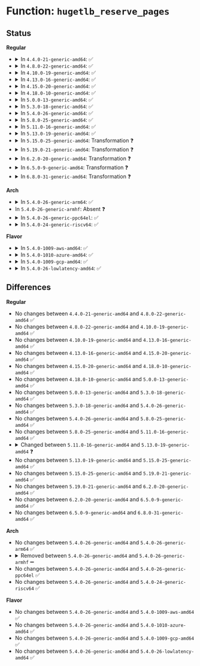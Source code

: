 # Function: <code>hugetlb_reserve_pages</code>

## Status
<b>Regular</b>
<ul>
<li>
<details>
<summary>In <code>4.4.0-21-generic-amd64</code>: ✅</summary>

```c
int hugetlb_reserve_pages(struct inode * inode, long int from, long int to, struct vm_area_struct * vma, vm_flags_t vm_flags)
```

```json
{
  "name": "hugetlb_reserve_pages",
  "collision_type": "Unique Global",
  "inline_type": "No",
  "funcs": [
    {
      "addr": 18446744071580799616,
      "name": "hugetlb_reserve_pages",
      "external": true,
      "loc": "mm/hugetlb.c:3999",
      "file": "mm/hugetlb.c",
      "inline": "seen, unknown",
      "caller_inline": [],
      "caller_func": [
        "fs/hugetlbfs/inode.c:hugetlbfs_file_mmap",
        "fs/hugetlbfs/inode.c:hugetlb_file_setup"
      ]
    }
  ],
  "symbols": [
    {
      "addr": 18446744071580799616,
      "name": "hugetlb_reserve_pages",
      "section": ".text",
      "bind": "STB_GLOBAL",
      "size": 475
    }
  ]
}
```
</details>
</li>
<li>
<details>
<summary>In <code>4.8.0-22-generic-amd64</code>: ✅</summary>

```c
int hugetlb_reserve_pages(struct inode * inode, long int from, long int to, struct vm_area_struct * vma, vm_flags_t vm_flags)
```

```json
{
  "name": "hugetlb_reserve_pages",
  "collision_type": "Unique Global",
  "inline_type": "No",
  "funcs": [
    {
      "addr": 18446744071580923248,
      "name": "hugetlb_reserve_pages",
      "external": true,
      "loc": "mm/hugetlb.c:4022",
      "file": "mm/hugetlb.c",
      "inline": "seen, unknown",
      "caller_inline": [],
      "caller_func": [
        "fs/hugetlbfs/inode.c:hugetlb_file_setup",
        "fs/hugetlbfs/inode.c:hugetlbfs_file_mmap"
      ]
    }
  ],
  "symbols": [
    {
      "addr": 18446744071580923248,
      "name": "hugetlb_reserve_pages",
      "section": ".text",
      "bind": "STB_GLOBAL",
      "size": 440
    }
  ]
}
```
</details>
</li>
<li>
<details>
<summary>In <code>4.10.0-19-generic-amd64</code>: ✅</summary>

```c
int hugetlb_reserve_pages(struct inode * inode, long int from, long int to, struct vm_area_struct * vma, vm_flags_t vm_flags)
```

```json
{
  "name": "hugetlb_reserve_pages",
  "collision_type": "Unique Global",
  "inline_type": "No",
  "funcs": [
    {
      "addr": 18446744071580991600,
      "name": "hugetlb_reserve_pages",
      "external": true,
      "loc": "mm/hugetlb.c:4136",
      "file": "mm/hugetlb.c",
      "inline": "seen, unknown",
      "caller_inline": [],
      "caller_func": [
        "fs/hugetlbfs/inode.c:hugetlb_file_setup",
        "fs/hugetlbfs/inode.c:hugetlbfs_file_mmap"
      ]
    }
  ],
  "symbols": [
    {
      "addr": 18446744071580991600,
      "name": "hugetlb_reserve_pages",
      "section": ".text",
      "bind": "STB_GLOBAL",
      "size": 440
    }
  ]
}
```
</details>
</li>
<li>
<details>
<summary>In <code>4.13.0-16-generic-amd64</code>: ✅</summary>

```c
int hugetlb_reserve_pages(struct inode * inode, long int from, long int to, struct vm_area_struct * vma, vm_flags_t vm_flags)
```

```json
{
  "name": "hugetlb_reserve_pages",
  "collision_type": "Unique Global",
  "inline_type": "No",
  "funcs": [
    {
      "addr": 18446744071581039056,
      "name": "hugetlb_reserve_pages",
      "external": true,
      "loc": "mm/hugetlb.c:4293",
      "file": "mm/hugetlb.c",
      "inline": "seen, unknown",
      "caller_inline": [],
      "caller_func": [
        "fs/hugetlbfs/inode.c:hugetlb_file_setup",
        "fs/hugetlbfs/inode.c:hugetlbfs_file_mmap"
      ]
    }
  ],
  "symbols": [
    {
      "addr": 18446744071581039056,
      "name": "hugetlb_reserve_pages",
      "section": ".text",
      "bind": "STB_GLOBAL",
      "size": 485
    }
  ]
}
```
</details>
</li>
<li>
<details>
<summary>In <code>4.15.0-20-generic-amd64</code>: ✅</summary>

```c
int hugetlb_reserve_pages(struct inode * inode, long int from, long int to, struct vm_area_struct * vma, vm_flags_t vm_flags)
```

```json
{
  "name": "hugetlb_reserve_pages",
  "collision_type": "Unique Global",
  "inline_type": "No",
  "funcs": [
    {
      "addr": 18446744071581148960,
      "name": "hugetlb_reserve_pages",
      "external": true,
      "loc": "mm/hugetlb.c:4347",
      "file": "mm/hugetlb.c",
      "inline": "seen, unknown",
      "caller_inline": [],
      "caller_func": [
        "fs/hugetlbfs/inode.c:hugetlb_file_setup",
        "fs/hugetlbfs/inode.c:hugetlbfs_file_mmap"
      ]
    }
  ],
  "symbols": [
    {
      "addr": 18446744071581148960,
      "name": "hugetlb_reserve_pages",
      "section": ".text",
      "bind": "STB_GLOBAL",
      "size": 510
    }
  ]
}
```
</details>
</li>
<li>
<details>
<summary>In <code>4.18.0-10-generic-amd64</code>: ✅</summary>

```c
int hugetlb_reserve_pages(struct inode * inode, long int from, long int to, struct vm_area_struct * vma, vm_flags_t vm_flags)
```

```json
{
  "name": "hugetlb_reserve_pages",
  "collision_type": "Unique Global",
  "inline_type": "No",
  "funcs": [
    {
      "addr": 18446744071581292400,
      "name": "hugetlb_reserve_pages",
      "external": true,
      "loc": "mm/hugetlb.c:4376",
      "file": "mm/hugetlb.c",
      "inline": "seen, unknown",
      "caller_inline": [],
      "caller_func": [
        "fs/hugetlbfs/inode.c:hugetlb_file_setup",
        "fs/hugetlbfs/inode.c:hugetlbfs_file_mmap"
      ]
    }
  ],
  "symbols": [
    {
      "addr": 18446744071581292400,
      "name": "hugetlb_reserve_pages",
      "section": ".text",
      "bind": "STB_GLOBAL",
      "size": 530
    }
  ]
}
```
</details>
</li>
<li>
<details>
<summary>In <code>5.0.0-13-generic-amd64</code>: ✅</summary>

```c
int hugetlb_reserve_pages(struct inode * inode, long int from, long int to, struct vm_area_struct * vma, vm_flags_t vm_flags)
```

```json
{
  "name": "hugetlb_reserve_pages",
  "collision_type": "Unique Global",
  "inline_type": "No",
  "funcs": [
    {
      "addr": 18446744071581375312,
      "name": "hugetlb_reserve_pages",
      "external": true,
      "loc": "mm/hugetlb.c:4432",
      "file": "mm/hugetlb.c",
      "inline": "seen, unknown",
      "caller_inline": [],
      "caller_func": [
        "fs/hugetlbfs/inode.c:hugetlb_file_setup",
        "fs/hugetlbfs/inode.c:hugetlbfs_file_mmap"
      ]
    }
  ],
  "symbols": [
    {
      "addr": 18446744071581375312,
      "name": "hugetlb_reserve_pages",
      "section": ".text",
      "bind": "STB_GLOBAL",
      "size": 530
    }
  ]
}
```
</details>
</li>
<li>
<details>
<summary>In <code>5.3.0-18-generic-amd64</code>: ✅</summary>

```c
int hugetlb_reserve_pages(struct inode * inode, long int from, long int to, struct vm_area_struct * vma, vm_flags_t vm_flags)
```

```json
{
  "name": "hugetlb_reserve_pages",
  "collision_type": "Unique Global",
  "inline_type": "No",
  "funcs": [
    {
      "addr": 18446744071581486240,
      "name": "hugetlb_reserve_pages",
      "external": true,
      "loc": "mm/hugetlb.c:4528",
      "file": "mm/hugetlb.c",
      "inline": "seen, unknown",
      "caller_inline": [],
      "caller_func": [
        "fs/hugetlbfs/inode.c:hugetlb_file_setup",
        "fs/hugetlbfs/inode.c:hugetlbfs_file_mmap"
      ]
    }
  ],
  "symbols": [
    {
      "addr": 18446744071581486240,
      "name": "hugetlb_reserve_pages",
      "section": ".text",
      "bind": "STB_GLOBAL",
      "size": 525
    }
  ]
}
```
</details>
</li>
<li>
<details>
<summary>In <code>5.4.0-26-generic-amd64</code>: ✅</summary>

```c
int hugetlb_reserve_pages(struct inode * inode, long int from, long int to, struct vm_area_struct * vma, vm_flags_t vm_flags)
```

```json
{
  "name": "hugetlb_reserve_pages",
  "collision_type": "Unique Global",
  "inline_type": "No",
  "funcs": [
    {
      "addr": 18446744071581550656,
      "name": "hugetlb_reserve_pages",
      "external": true,
      "loc": "mm/hugetlb.c:4645",
      "file": "mm/hugetlb.c",
      "inline": "seen, unknown",
      "caller_inline": [],
      "caller_func": [
        "fs/hugetlbfs/inode.c:hugetlb_file_setup",
        "fs/hugetlbfs/inode.c:hugetlbfs_file_mmap"
      ]
    }
  ],
  "symbols": [
    {
      "addr": 18446744071581550656,
      "name": "hugetlb_reserve_pages",
      "section": ".text",
      "bind": "STB_GLOBAL",
      "size": 525
    }
  ]
}
```
</details>
</li>
<li>
<details>
<summary>In <code>5.8.0-25-generic-amd64</code>: ✅</summary>

```c
int hugetlb_reserve_pages(struct inode * inode, long int from, long int to, struct vm_area_struct * vma, vm_flags_t vm_flags)
```

```json
{
  "name": "hugetlb_reserve_pages",
  "collision_type": "Unique Global",
  "inline_type": "No",
  "funcs": [
    {
      "addr": 18446744071581760560,
      "name": "hugetlb_reserve_pages",
      "external": true,
      "loc": "mm/hugetlb.c:5103",
      "file": "mm/hugetlb.c",
      "inline": "seen, unknown",
      "caller_inline": [],
      "caller_func": [
        "fs/hugetlbfs/inode.c:hugetlb_file_setup",
        "fs/hugetlbfs/inode.c:hugetlbfs_file_mmap"
      ]
    }
  ],
  "symbols": [
    {
      "addr": 18446744071581760560,
      "name": "hugetlb_reserve_pages",
      "section": ".text",
      "bind": "STB_GLOBAL",
      "size": 994
    }
  ]
}
```
</details>
</li>
<li>
<details>
<summary>In <code>5.11.0-16-generic-amd64</code>: ✅</summary>

```c
int hugetlb_reserve_pages(struct inode * inode, long int from, long int to, struct vm_area_struct * vma, vm_flags_t vm_flags)
```

```json
{
  "name": "hugetlb_reserve_pages",
  "collision_type": "Unique Global",
  "inline_type": "No",
  "funcs": [
    {
      "addr": 18446744071581808528,
      "name": "hugetlb_reserve_pages",
      "external": true,
      "loc": "mm/hugetlb.c:5093",
      "file": "mm/hugetlb.c",
      "inline": "seen, unknown",
      "caller_inline": [],
      "caller_func": [
        "fs/hugetlbfs/inode.c:hugetlb_file_setup",
        "fs/hugetlbfs/inode.c:hugetlbfs_file_mmap"
      ]
    }
  ],
  "symbols": [
    {
      "addr": 18446744071581808528,
      "name": "hugetlb_reserve_pages",
      "section": ".text",
      "bind": "STB_GLOBAL",
      "size": 1097
    }
  ]
}
```
</details>
</li>
<li>
<details>
<summary>In <code>5.13.0-19-generic-amd64</code>: ✅</summary>

```c
bool hugetlb_reserve_pages(struct inode * inode, long int from, long int to, struct vm_area_struct * vma, vm_flags_t vm_flags)
```

```json
{
  "name": "hugetlb_reserve_pages",
  "collision_type": "Unique Global",
  "inline_type": "No",
  "funcs": [
    {
      "addr": 18446744071581837024,
      "name": "hugetlb_reserve_pages",
      "external": true,
      "loc": "mm/hugetlb.c:5369",
      "file": "mm/hugetlb.c",
      "inline": "seen, unknown",
      "caller_inline": [],
      "caller_func": [
        "fs/hugetlbfs/inode.c:hugetlb_file_setup",
        "fs/hugetlbfs/inode.c:hugetlbfs_file_mmap"
      ]
    }
  ],
  "symbols": [
    {
      "addr": 18446744071581837024,
      "name": "hugetlb_reserve_pages",
      "section": ".text",
      "bind": "STB_GLOBAL",
      "size": 978
    }
  ]
}
```
</details>
</li>
<li>
<details>
<summary>In <code>5.15.0-25-generic-amd64</code>: Transformation ❓</summary>

```c
bool hugetlb_reserve_pages(struct inode * inode, long int from, long int to, struct vm_area_struct * vma, vm_flags_t vm_flags)
```

```json
{
  "name": "hugetlb_reserve_pages",
  "collision_type": "Unique Global",
  "inline_type": "No",
  "funcs": [
    {
      "addr": 0,
      "name": "hugetlb_reserve_pages",
      "external": true,
      "loc": "mm/hugetlb.c:5706",
      "file": "mm/hugetlb.c",
      "inline": "seen, unknown",
      "caller_inline": [],
      "caller_func": [
        "fs/hugetlbfs/inode.c:hugetlb_file_setup",
        "fs/hugetlbfs/inode.c:hugetlbfs_file_mmap"
      ]
    }
  ],
  "symbols": [
    {
      "addr": 18446744071592213201,
      "name": "hugetlb_reserve_pages.cold",
      "section": ".text",
      "bind": "STB_LOCAL",
      "size": 152
    },
    {
      "addr": 18446744071582127744,
      "name": "hugetlb_reserve_pages",
      "section": ".text",
      "bind": "STB_GLOBAL",
      "size": 1078
    }
  ]
}
```
</details>
</li>
<li>
<details>
<summary>In <code>5.19.0-21-generic-amd64</code>: Transformation ❓</summary>

```c
bool hugetlb_reserve_pages(struct inode * inode, long int from, long int to, struct vm_area_struct * vma, vm_flags_t vm_flags)
```

```json
{
  "name": "hugetlb_reserve_pages",
  "collision_type": "Unique Global",
  "inline_type": "No",
  "funcs": [
    {
      "addr": 0,
      "name": "hugetlb_reserve_pages",
      "external": true,
      "loc": "mm/hugetlb.c:6432",
      "file": "mm/hugetlb.c",
      "inline": "seen, unknown",
      "caller_inline": [],
      "caller_func": [
        "fs/hugetlbfs/inode.c:hugetlb_file_setup",
        "fs/hugetlbfs/inode.c:hugetlbfs_file_mmap"
      ]
    }
  ],
  "symbols": [
    {
      "addr": 18446744071593991758,
      "name": "hugetlb_reserve_pages.cold",
      "section": ".text",
      "bind": "STB_LOCAL",
      "size": 152
    },
    {
      "addr": 18446744071582574208,
      "name": "hugetlb_reserve_pages",
      "section": ".text",
      "bind": "STB_GLOBAL",
      "size": 1344
    }
  ]
}
```
</details>
</li>
<li>
<details>
<summary>In <code>6.2.0-20-generic-amd64</code>: Transformation ❓</summary>

```c
bool hugetlb_reserve_pages(struct inode * inode, long int from, long int to, struct vm_area_struct * vma, vm_flags_t vm_flags)
```

```json
{
  "name": "hugetlb_reserve_pages",
  "collision_type": "Unique Global",
  "inline_type": "No",
  "funcs": [
    {
      "addr": 0,
      "name": "hugetlb_reserve_pages",
      "external": true,
      "loc": "mm/hugetlb.c:6770",
      "file": "mm/hugetlb.c",
      "inline": "seen, unknown",
      "caller_inline": [],
      "caller_func": [
        "fs/hugetlbfs/inode.c:hugetlb_file_setup",
        "fs/hugetlbfs/inode.c:hugetlbfs_file_mmap"
      ]
    }
  ],
  "symbols": [
    {
      "addr": 18446744071596042337,
      "name": "hugetlb_reserve_pages.cold",
      "section": ".text",
      "bind": "STB_LOCAL",
      "size": 72
    },
    {
      "addr": 18446744071583092944,
      "name": "hugetlb_reserve_pages",
      "section": ".text",
      "bind": "STB_GLOBAL",
      "size": 1442
    }
  ]
}
```
</details>
</li>
<li>
<details>
<summary>In <code>6.5.0-9-generic-amd64</code>: Transformation ❓</summary>

```c
bool hugetlb_reserve_pages(struct inode * inode, long int from, long int to, struct vm_area_struct * vma, vm_flags_t vm_flags)
```

```json
{
  "name": "hugetlb_reserve_pages",
  "collision_type": "Unique Global",
  "inline_type": "No",
  "funcs": [
    {
      "addr": 0,
      "name": "hugetlb_reserve_pages",
      "external": true,
      "loc": "mm/hugetlb.c:6865",
      "file": "mm/hugetlb.c",
      "inline": "seen, unknown",
      "caller_inline": [],
      "caller_func": [
        "fs/hugetlbfs/inode.c:hugetlb_file_setup",
        "fs/hugetlbfs/inode.c:hugetlbfs_file_mmap"
      ]
    }
  ],
  "symbols": [
    {
      "addr": 18446744071596564518,
      "name": "hugetlb_reserve_pages.cold",
      "section": ".text",
      "bind": "STB_LOCAL",
      "size": 152
    },
    {
      "addr": 18446744071583302896,
      "name": "hugetlb_reserve_pages",
      "section": ".text",
      "bind": "STB_GLOBAL",
      "size": 1341
    }
  ]
}
```
</details>
</li>
<li>
<details>
<summary>In <code>6.8.0-31-generic-amd64</code>: Transformation ❓</summary>

```c
bool hugetlb_reserve_pages(struct inode * inode, long int from, long int to, struct vm_area_struct * vma, vm_flags_t vm_flags)
```

```json
{
  "name": "hugetlb_reserve_pages",
  "collision_type": "Unique Global",
  "inline_type": "No",
  "funcs": [
    {
      "addr": 0,
      "name": "hugetlb_reserve_pages",
      "external": true,
      "loc": "mm/hugetlb.c:7000",
      "file": "mm/hugetlb.c",
      "inline": "seen, unknown",
      "caller_inline": [],
      "caller_func": [
        "fs/hugetlbfs/inode.c:hugetlb_file_setup",
        "fs/hugetlbfs/inode.c:hugetlbfs_file_mmap"
      ]
    }
  ],
  "symbols": [
    {
      "addr": 18446744071597470085,
      "name": "hugetlb_reserve_pages.cold",
      "section": ".text",
      "bind": "STB_LOCAL",
      "size": 152
    },
    {
      "addr": 18446744071583540640,
      "name": "hugetlb_reserve_pages",
      "section": ".text",
      "bind": "STB_GLOBAL",
      "size": 1469
    }
  ]
}
```
</details>
</li>
</ul>
<b>Arch</b>
<ul>
<li>
<details>
<summary>In <code>5.4.0-26-generic-arm64</code>: ✅</summary>

```c
int hugetlb_reserve_pages(struct inode * inode, long int from, long int to, struct vm_area_struct * vma, vm_flags_t vm_flags)
```

```json
{
  "name": "hugetlb_reserve_pages",
  "collision_type": "Unique Global",
  "inline_type": "No",
  "funcs": [
    {
      "addr": 18446603336492986720,
      "name": "hugetlb_reserve_pages",
      "external": true,
      "loc": "mm/hugetlb.c:4645",
      "file": "mm/hugetlb.c",
      "inline": "seen, unknown",
      "caller_inline": [],
      "caller_func": [
        "fs/hugetlbfs/inode.c:hugetlb_file_setup",
        "fs/hugetlbfs/inode.c:hugetlbfs_file_mmap"
      ]
    }
  ],
  "symbols": [
    {
      "addr": 18446603336492986720,
      "name": "hugetlb_reserve_pages",
      "section": ".text",
      "bind": "STB_GLOBAL",
      "size": 576
    }
  ]
}
```
</details>
</li>
<li>
In <code>5.4.0-26-generic-armhf</code>: Absent ❓
</li>
<li>
<details>
<summary>In <code>5.4.0-26-generic-ppc64el</code>: ✅</summary>

```c
int hugetlb_reserve_pages(struct inode * inode, long int from, long int to, struct vm_area_struct * vma, vm_flags_t vm_flags)
```

```json
{
  "name": "hugetlb_reserve_pages",
  "collision_type": "Unique Global",
  "inline_type": "No",
  "funcs": [
    {
      "addr": 13835058055286423392,
      "name": "hugetlb_reserve_pages",
      "external": true,
      "loc": "mm/hugetlb.c:4645",
      "file": "mm/hugetlb.c",
      "inline": "seen, unknown",
      "caller_inline": [],
      "caller_func": [
        "fs/hugetlbfs/inode.c:hugetlb_file_setup",
        "fs/hugetlbfs/inode.c:hugetlbfs_file_mmap"
      ]
    }
  ],
  "symbols": [
    {
      "addr": 13835058055286423392,
      "name": "hugetlb_reserve_pages",
      "section": ".text",
      "bind": "STB_GLOBAL",
      "size": 720
    }
  ]
}
```
</details>
</li>
<li>
<details>
<summary>In <code>5.4.0-24-generic-riscv64</code>: ✅</summary>

```c
int hugetlb_reserve_pages(struct inode * inode, long int from, long int to, struct vm_area_struct * vma, vm_flags_t vm_flags)
```

```json
{
  "name": "hugetlb_reserve_pages",
  "collision_type": "Unique Global",
  "inline_type": "No",
  "funcs": [
    {
      "addr": 18446743936272889710,
      "name": "hugetlb_reserve_pages",
      "external": true,
      "loc": "mm/hugetlb.c:4645",
      "file": "mm/hugetlb.c",
      "inline": "seen, unknown",
      "caller_inline": [],
      "caller_func": [
        "fs/hugetlbfs/inode.c:hugetlb_file_setup",
        "fs/hugetlbfs/inode.c:hugetlbfs_file_mmap"
      ]
    }
  ],
  "symbols": [
    {
      "addr": 18446743936272889710,
      "name": "hugetlb_reserve_pages",
      "section": ".text",
      "bind": "STB_GLOBAL",
      "size": 448
    }
  ]
}
```
</details>
</li>
</ul>
<b>Flavor</b>
<ul>
<li>
<details>
<summary>In <code>5.4.0-1009-aws-amd64</code>: ✅</summary>

```c
int hugetlb_reserve_pages(struct inode * inode, long int from, long int to, struct vm_area_struct * vma, vm_flags_t vm_flags)
```

```json
{
  "name": "hugetlb_reserve_pages",
  "collision_type": "Unique Global",
  "inline_type": "No",
  "funcs": [
    {
      "addr": 18446744071581519392,
      "name": "hugetlb_reserve_pages",
      "external": true,
      "loc": "mm/hugetlb.c:4645",
      "file": "mm/hugetlb.c",
      "inline": "seen, unknown",
      "caller_inline": [],
      "caller_func": [
        "fs/hugetlbfs/inode.c:hugetlb_file_setup",
        "fs/hugetlbfs/inode.c:hugetlbfs_file_mmap"
      ]
    }
  ],
  "symbols": [
    {
      "addr": 18446744071581519392,
      "name": "hugetlb_reserve_pages",
      "section": ".text",
      "bind": "STB_GLOBAL",
      "size": 525
    }
  ]
}
```
</details>
</li>
<li>
<details>
<summary>In <code>5.4.0-1010-azure-amd64</code>: ✅</summary>

```c
int hugetlb_reserve_pages(struct inode * inode, long int from, long int to, struct vm_area_struct * vma, vm_flags_t vm_flags)
```

```json
{
  "name": "hugetlb_reserve_pages",
  "collision_type": "Unique Global",
  "inline_type": "No",
  "funcs": [
    {
      "addr": 18446744071581461552,
      "name": "hugetlb_reserve_pages",
      "external": true,
      "loc": "mm/hugetlb.c:4645",
      "file": "mm/hugetlb.c",
      "inline": "seen, unknown",
      "caller_inline": [],
      "caller_func": [
        "fs/hugetlbfs/inode.c:hugetlb_file_setup",
        "fs/hugetlbfs/inode.c:hugetlbfs_file_mmap"
      ]
    }
  ],
  "symbols": [
    {
      "addr": 18446744071581461552,
      "name": "hugetlb_reserve_pages",
      "section": ".text",
      "bind": "STB_GLOBAL",
      "size": 525
    }
  ]
}
```
</details>
</li>
<li>
<details>
<summary>In <code>5.4.0-1009-gcp-amd64</code>: ✅</summary>

```c
int hugetlb_reserve_pages(struct inode * inode, long int from, long int to, struct vm_area_struct * vma, vm_flags_t vm_flags)
```

```json
{
  "name": "hugetlb_reserve_pages",
  "collision_type": "Unique Global",
  "inline_type": "No",
  "funcs": [
    {
      "addr": 18446744071581510704,
      "name": "hugetlb_reserve_pages",
      "external": true,
      "loc": "mm/hugetlb.c:4645",
      "file": "mm/hugetlb.c",
      "inline": "seen, unknown",
      "caller_inline": [],
      "caller_func": [
        "fs/hugetlbfs/inode.c:hugetlb_file_setup",
        "fs/hugetlbfs/inode.c:hugetlbfs_file_mmap"
      ]
    }
  ],
  "symbols": [
    {
      "addr": 18446744071581510704,
      "name": "hugetlb_reserve_pages",
      "section": ".text",
      "bind": "STB_GLOBAL",
      "size": 525
    }
  ]
}
```
</details>
</li>
<li>
<details>
<summary>In <code>5.4.0-26-lowlatency-amd64</code>: ✅</summary>

```c
int hugetlb_reserve_pages(struct inode * inode, long int from, long int to, struct vm_area_struct * vma, vm_flags_t vm_flags)
```

```json
{
  "name": "hugetlb_reserve_pages",
  "collision_type": "Unique Global",
  "inline_type": "No",
  "funcs": [
    {
      "addr": 18446744071581575712,
      "name": "hugetlb_reserve_pages",
      "external": true,
      "loc": "mm/hugetlb.c:4645",
      "file": "mm/hugetlb.c",
      "inline": "seen, unknown",
      "caller_inline": [],
      "caller_func": [
        "fs/hugetlbfs/inode.c:hugetlb_file_setup",
        "fs/hugetlbfs/inode.c:hugetlbfs_file_mmap"
      ]
    }
  ],
  "symbols": [
    {
      "addr": 18446744071581575712,
      "name": "hugetlb_reserve_pages",
      "section": ".text",
      "bind": "STB_GLOBAL",
      "size": 568
    }
  ]
}
```
</details>
</li>
</ul>

## Differences
<b>Regular</b>
<ul>
<li>
No changes between <code>4.4.0-21-generic-amd64</code> and <code>4.8.0-22-generic-amd64</code> ✅
</li>
<li>
No changes between <code>4.8.0-22-generic-amd64</code> and <code>4.10.0-19-generic-amd64</code> ✅
</li>
<li>
No changes between <code>4.10.0-19-generic-amd64</code> and <code>4.13.0-16-generic-amd64</code> ✅
</li>
<li>
No changes between <code>4.13.0-16-generic-amd64</code> and <code>4.15.0-20-generic-amd64</code> ✅
</li>
<li>
No changes between <code>4.15.0-20-generic-amd64</code> and <code>4.18.0-10-generic-amd64</code> ✅
</li>
<li>
No changes between <code>4.18.0-10-generic-amd64</code> and <code>5.0.0-13-generic-amd64</code> ✅
</li>
<li>
No changes between <code>5.0.0-13-generic-amd64</code> and <code>5.3.0-18-generic-amd64</code> ✅
</li>
<li>
No changes between <code>5.3.0-18-generic-amd64</code> and <code>5.4.0-26-generic-amd64</code> ✅
</li>
<li>
No changes between <code>5.4.0-26-generic-amd64</code> and <code>5.8.0-25-generic-amd64</code> ✅
</li>
<li>
No changes between <code>5.8.0-25-generic-amd64</code> and <code>5.11.0-16-generic-amd64</code> ✅
</li>
<li>
<details>
<summary>Changed between <code>5.11.0-16-generic-amd64</code> and <code>5.13.0-19-generic-amd64</code> ❓</summary>
<ul>
<li>
<b>Return type changed. </b>
<code>int</code> ➡️ <code>bool</code>
</li>
</ul>
</details>
</li>
<li>
No changes between <code>5.13.0-19-generic-amd64</code> and <code>5.15.0-25-generic-amd64</code> ✅
</li>
<li>
No changes between <code>5.15.0-25-generic-amd64</code> and <code>5.19.0-21-generic-amd64</code> ✅
</li>
<li>
No changes between <code>5.19.0-21-generic-amd64</code> and <code>6.2.0-20-generic-amd64</code> ✅
</li>
<li>
No changes between <code>6.2.0-20-generic-amd64</code> and <code>6.5.0-9-generic-amd64</code> ✅
</li>
<li>
No changes between <code>6.5.0-9-generic-amd64</code> and <code>6.8.0-31-generic-amd64</code> ✅
</li>
</ul>
<b>Arch</b>
<ul>
<li>
No changes between <code>5.4.0-26-generic-amd64</code> and <code>5.4.0-26-generic-arm64</code> ✅
</li>
<li>
<details>
<summary>Removed between <code>5.4.0-26-generic-amd64</code> and <code>5.4.0-26-generic-armhf</code> ➖</summary>

```c
int hugetlb_reserve_pages(struct inode * inode, long int from, long int to, struct vm_area_struct * vma, vm_flags_t vm_flags)
```
</details>
</li>
<li>
No changes between <code>5.4.0-26-generic-amd64</code> and <code>5.4.0-26-generic-ppc64el</code> ✅
</li>
<li>
No changes between <code>5.4.0-26-generic-amd64</code> and <code>5.4.0-24-generic-riscv64</code> ✅
</li>
</ul>
<b>Flavor</b>
<ul>
<li>
No changes between <code>5.4.0-26-generic-amd64</code> and <code>5.4.0-1009-aws-amd64</code> ✅
</li>
<li>
No changes between <code>5.4.0-26-generic-amd64</code> and <code>5.4.0-1010-azure-amd64</code> ✅
</li>
<li>
No changes between <code>5.4.0-26-generic-amd64</code> and <code>5.4.0-1009-gcp-amd64</code> ✅
</li>
<li>
No changes between <code>5.4.0-26-generic-amd64</code> and <code>5.4.0-26-lowlatency-amd64</code> ✅
</li>
</ul>
